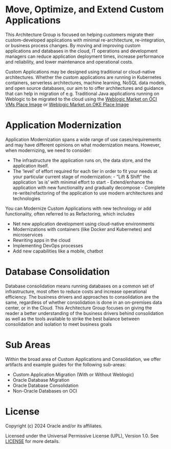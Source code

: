 # Move, Optimize, and Extend Custom Applications

This Architecture Group is focused on helping customers migrate their custom-developed applications with minimal re-architecture, re-integration, or business process changes. By moving and improving custom applications and databases in the cloud, IT operations and development managers can reduce application deployment times, increase performance and reliability, and lower maintenance and operational costs.

Custom Applications may be designed using traditional or cloud-native architectures. Whether the custom applications are running in Kubernetes containers, serverless architectures, machine learning, NoSQL data models, and open source databases, our aim to to offer architectures and guidance that can help in migration of e.g. Traditional Java applications running on Weblogic to be migrated to the cloud using the [Weblogic Market on OCI VMs Place Image](https://cloudmarketplace.oracle.com/marketplace/en_US/listing/63497374) or [Weblogic Market on OKE Place Image](https://cloudmarketplace.oracle.com/marketplace/en_US/listing/84688008)


# Application Modernization 

Application Modernization spans a wide range of use cases/requirements and may have different opinions on what modernization means. However, when modernizing, we need to consider:

- The infrastructure the application runs on, the data store, and the application itself. 
- The ’level’ of effort required for each tier in order to fit your needs at your particular current stage of modernization:
          - “Lift & Shift“ the application ’as is’ with minimal effort to start
          - Extend/enhance the application with new functionality and gradually decompose
          - Complete re-write/refactoring of the application to use modern architectures and technologies

You can Modernize Custom Applications with new technology or add functionality, often referred to as Refactoring, which includes
- Net new application development using cloud-native environments
- Modernizations with containers (like Docker and Kubernetes) and microservices
- Rewriting apps in the cloud
- Implementing DevOps processes
- Add new capabilities like a mobile, chatbot
  
# Database Consolidation 

Database consolidation means running databases on a common set of infrastructure, most often to reduce costs and increase operational efficiency. The business drivers and approaches to consolidation are the same, regardless of whether consolidation is done in an on-premises data center, or in the Cloud. This Architecture Group focuses on giving the reader a better understanding of the business drivers behind consolidation as well as the tools available to strike the best balance between consolidation and isolation to meet business goals

# Sub Areas 

Within the broad area of Custom Applications and Consolidation, we offer artifacts and example guides for the following sub-areas:

- Custom Application Migration (With or Without Weblogic) 
- Oracle Database Migration 
- Oracle Database Consolidation 
- Non-Oracle Databases on OCI 

# License

Copyright (c) 2024 Oracle and/or its affiliates.

Licensed under the Universal Permissive License (UPL), Version 1.0.
See [LICENSE](https://github.com/oracle-devrel/technology-engineering/blob/main/LICENSE) for more details.
